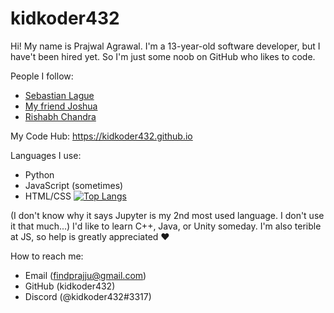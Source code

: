 # kidkoder432
Hi!
My name is Prajwal Agrawal. I'm a 13-year-old software developer, but I have't been hired yet. So I'm just some noob on GitHub who likes to code.

People I follow:

- [Sebastian Lague](https://github.com/SebLague)
- [My friend Joshua](https://github.com/ProgrammingParadox)
- [Rishabh Chandra](https://github.com/rishbobb)

My Code Hub: https://kidkoder432.github.io

Languages I use: 
- Python
- JavaScript (sometimes)
- HTML/CSS
[![Top Langs](https://github-readme-stats.vercel.app/api/top-langs/?username=kidkoder432&langs_count=5)]()

(I don't know why it says Jupyter is my 2nd most used language. I don't use it that much...)
I'd like to learn C++, Java, or Unity someday.
I'm also terible at JS, so help is greatly appreciated :heart:

How to reach me:
- Email (findprajju@gmail.com)
- GitHub (kidkoder432)
- Discord (@kidkoder432#3317)



<!--
**kidkoder432/kidkoder432** is a ✨ _special_ ✨ repository because its `README.md` (this file) appears on your GitHub profile.

Here are some ideas to get you started:

- 🔭 I’m currently working on ...
- 🌱 I’m currently learning ...
- 👯 I’m looking to collaborate on ...
- 🤔 I’m looking for help with ...
- 💬 Ask me about ...
- 📫 How to reach me: ...
- 😄 Pronouns: ...
- ⚡ Fun fact: ...
--> 
